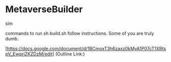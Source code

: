 # MetaverseBuilder
sim

commands to run sh build.sh
follow instructions. Some of you are truly dumb.



[https://docs.google.com/document/d/1BCmoxT3h6zaxz0kMyA1P07cT1XRtspV_EwprjZKZDzM/edit] (Outline Link:)
